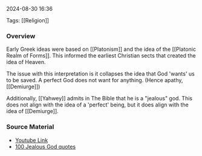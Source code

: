 
2024-08-30 16:36

Tags: [[Religion]]

### Overview
Early Greek ideas were based on [[Platonism]] and the idea of the [[Platonic Realm of Forms]]. This informed the earliest Christian sects that created the idea of Heaven.

The issue with this interpretation is it collapses the idea that God 'wants' us to be saved. A perfect God does not want for anything. (Hence apathy, [[Demiurge]])

Additionally, [[Yahwey]] admits in The Bible that he is a "jealous" god. This does not align with the idea of a 'perfect' being, but it does align with the idea of [[Demiurge]].

### Source Material
- [Youtube Link](https://www.youtube.com/watch?v=6t3neg3J7gY)
- [100 Jealous God quotes](https://www.openbible.info/topics/god_is_a_jealous_god)

